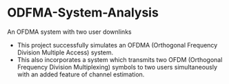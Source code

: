 # ODFMA-System-Analysis
An OFDMA system with two user downlinks 
- This project successfully simulates an OFDMA (Orthogonal Frequency Division Multiple Access) system.
- This also incorporates a system which transmits two OFDM (Orthogonal Frequency Division Multiplexing) symbols to two users simultaneously with an added feature of channel estimation.
